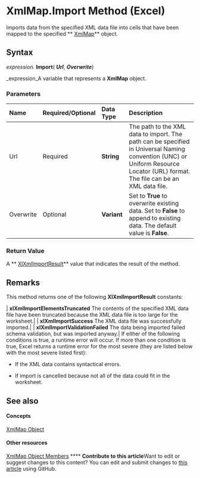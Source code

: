 
# XmlMap.Import Method (Excel)

Imports data from the specified XML data file into cells that have been mapped to the specified  ** [XmlMap](39b0823f-0068-d8df-e4e1-ca62b55d58f5.md)** object.


## Syntax

 _expression_. **Import**( **_Url_**,  **_Overwrite_**)

 _expression_A variable that represents a  **XmlMap** object.


### Parameters



|**Name**|**Required/Optional**|**Data Type**|**Description**|
|:-----|:-----|:-----|:-----|
|Url|Required| **String**|The path to the XML data to import. The path can be specified in Universal Naming convention (UNC) or Uniform Resource Locator (URL) format. The file can be an XML data file.|
|Overwrite|Optional| **Variant**|Set to  **True** to overwrite existing data. Set to **False** to append to existing data. The default value is **False**.|

### Return Value

A  ** [XlXmlImportResult](9a43512f-c2f3-f92b-f486-14e5c8bd114a.md)** value that indicates the result of the method.


## Remarks

This method returns one of the following  **XlXmlImportResult** constants:



| **xlXmlImportElementsTruncated** The contents of the specified XML data file have been truncated because the XML data file is too large for the worksheet.|
| **xlXmlImportSuccess** The XML data file was successfully imported.|
| **xlXmlImportValidationFailed** The data being imported failed schema validation, but was imported anyway.|
If either of the following conditions is true, a runtime error will occur. If more than one condition is true, Excel returns a runtime error for the most severe (they are listed below with the most severe listed first):


- If the XML data contains syntactical errors.
    
- If import is cancelled because not all of the data could fit in the worksheet.
    

## See also


#### Concepts


 [XmlMap Object](39b0823f-0068-d8df-e4e1-ca62b55d58f5.md)
#### Other resources


 [XmlMap Object Members](b6654149-ac1b-d570-0722-b49bf58f2a53.md)
****   **Contribute to this article**Want to edit or suggest changes to this content? You can edit and submit changes to  [this article](https://github.com/jhershey00/VBA_Excel_Test/OpenXMLCon/articles/60265bbd-4994-8fba-7072-ec5dada885d3.md) using GitHub.


